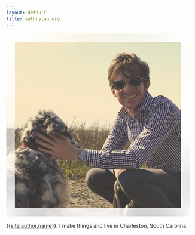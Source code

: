```yaml
---
layout: default
title: sethrylan.org
---
```


![](/images/windy.jpg)

[{{site.author.name}}]({{site.author.email}}). I make things and live in Charleston, South Carolina.

